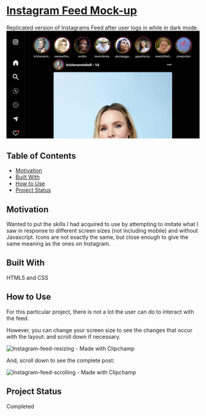 # [Instagram Feed Mock-up](https://scriptsculptorjs.github.io/instagram-feed-practice/)
Replicated version of Instagrams Feed after user logs in while in dark mode.
![Instagram Feed Mock-up](assets/instagram-feed-practice.png)
## Table of Contents
* [Motivation](#motivation)
* [Built With](#built-with)
* [How to Use](#how-to-use)
* [Project Status](#project-status)
## Motivation
Wanted to put the skills I had acquired to use by attempting to imitate what I saw in response to different screen sizes (not including mobile) and without Javascript. Icons are not exactly the same, but close enough to give the same meaning as the ones on Instagram.

## Built With
HTML5 and CSS

## How to Use
For this particular project, there is not a lot the user can do to interact with the feed.

However, you can change your screen size to see the changes that occur with the layout: and scroll down if necessary.

![Instagram-feed-resizing - Made with Clipchamp](https://github.com/user-attachments/assets/76ec625a-366e-49b0-a15f-bc25a8b036f9)

And, scroll down to see the complete post:

![Instagram-feed-scrolling - Made with Clipchamp](https://github.com/user-attachments/assets/13392bb4-6bfa-4b9f-a3e7-136c176e26b2)

## Project Status
Completed